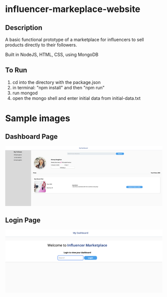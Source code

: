 # influencer-markeplace-website

## Description

A basic functional prototype of a marketplace for influencers to sell products directly to their followers.

Built in NodeJS, HTML, CSS, using MongoDB

## To Run

1) cd into the directory with the package.json
2) in terminal: "npm install" and then "npm run"
3) run mongod
4) open the mongo shell and enter initial data from initial-data.txt

# Sample images

## Dashboard Page
![](Influencer%20Marketplace/images/dashboard.png)

## Login Page
![](Influencer%20Marketplace/images/login.png)
